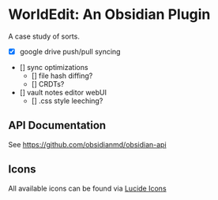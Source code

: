 # WorldEdit: An Obsidian Plugin

A case study of sorts.

- [x] google drive push/pull syncing
- [] sync optimizations
  - [] file hash diffing?
  - [] CRDTs?
- [] vault notes editor webUI
  - [] .css style leeching?

## API Documentation

See https://github.com/obsidianmd/obsidian-api

## Icons

All available icons can be found via [Lucide Icons](https://lucide.dev/icons/)
